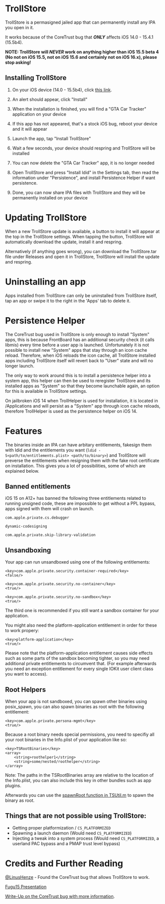# TrollStore

TrollStore is a permasigned jailed app that can permanently install any IPA you open in it.

It works because of the CoreTrust bug that **_ONLY_** affects iOS 14.0 - 15.4.1 (15.5b4).

**NOTE: TrollStore will _NEVER_ work on anything higher than iOS 15.5 beta 4 (No not on iOS 15.5, not on iOS 15.6 and certainly not on iOS 16.x), please stop asking!**

## Installing TrollStore

1. On your iOS device (14.0 - 15.5b4), click [this link](https://api.jailbreaks.app/troll).

2. An alert should appear, click "Install"

3. When the installation is finished, you will find a "GTA Car Tracker" application on your device

4. If this app has not appeared, that's a stock iOS bug, reboot your device and it will appear

5. Launch the app, tap "Install TrollStore"

6. Wait a few seconds, your device should respring and TrollStore will be installed

7. You can now delete the "GTA Car Tracker" app, it is no longer needed

8. Open TrollStore and press "Install ldid" in the Settings tab, then read the information under "Persistence", and install Persistence Helper if want persistence.

9. Done, you can now share IPA files with TrollStore and they will be permanently installed on your device

# Updating TrollStore

When a new TrollStore update is available, a button to install it will appear at the top in the TrollStore settings. When tapping the button, TrollStore will automatically download the update, install it and respring.

Alternatively (if anything goes wrong), you can download the TrollStore.tar file under Releases and open it in TrollStore, TrollStore will install the update and respring.

# Uninstalling an app

Apps installed from TrollStore can only be uninstalled from TrollStore itself, tap an app or swipe it to the right in the 'Apps' tab to delete it.

# Persistence Helper

The CoreTrust bug used in TrollStore is only enough to install "System" apps, this is because FrontBoard has an additional security check (it calls libmis) every time before a user app is launched. Unfortunately it is not possible to install new "System" apps that stay through an icon cache reload. Therefore, when iOS reloads the icon cache, all TrollStore installed apps including TrollStore itself will revert back to "User" state and will no longer launch.

The only way to work around this is to install a persistence helper into a system app, this helper can then be used to reregister TrollStore and its installed apps as "System" so that they become launchable again, an option for this is available in TrollStore settings.

On jailbroken iOS 14 when TrollHelper is used for installation, it is located in /Applications and will persist as a "System" app through icon cache reloads, therefore TrollHelper is used as the persistence helper on iOS 14.

# Features

The binaries inside an IPA can have arbitary entitlements, fakesign them with ldid and the entitlements you want (`ldid -S<path/to/entitlements.plist> <path/to/binary>`) and TrollStore will preverse the entitlements when resigning them with the fake root certificate on installation. This gives you a lot of possibilities, some of which are explained below.

## Banned entitlements

iOS 15 on A12+ has banned the following three entitlements related to running unsigned code, these are impossible to get without a PPL bypass, apps signed with them will crash on launch.

`com.apple.private.cs.debugger`

`dynamic-codesigning`

`com.apple.private.skip-library-validation`

## Unsandboxing

Your app can run unsandboxed using one of the following entitlements:

```
<key>com.apple.private.security.container-required</key>
<false/>
```

```
<key>com.apple.private.security.no-container</key>
<true/>
```

```
<key>com.apple.private.security.no-sandbox</key>
<true/>
```

The third one is recommended if you still want a sandbox container for your application.

You might also need the platform-application entitlement in order for these to work propery:

```
<key>platform-application</key>
<true/>
```

Please note that the platform-application entitlement causes side effects such as some parts of the sandbox becoming tighter, so you may need additional private entitlements to circumvent that. (For example afterwards you need an exception entitlement for every single IOKit user client class you want to access).

## Root Helpers

When your app is not sandboxed, you can spawn other binaries using posix_spawn, you can also spawn binaries as root with the following entitlement:

```
<key>com.apple.private.persona-mgmt</key>
<true/>
```

Because a root binary needs special permissions, you need to specifiy all your root binaries in the Info.plist of your application like so:

```
<key>TSRootBinaries</key>
<array>
    <string>roothelper1</string>
    <string>some/nested/roothelper</string>
</array>
```

Note: The paths in the TSRootBinaries array are relative to the location of the Info.plist, you can also include this key in other bundles such as app plugins.

Afterwards you can use the [spawnRoot function in TSUtil.m](./Store/TSUtil.m#L39) to spawn the binary as root.

## Things that are not possible using TrollStore:

- Getting proper platformization / `CS_PLATFORMIZED`
- Spawning a launch daemon (Would need `CS_PLATFORMIZED`)
- Injecting a tweak into a system process (Would need `CS_PLATFORMIZED`, a userland PAC bypass and a PMAP trust level bypass)

# Credits and Further Reading

[@LinusHenze](https://twitter.com/LinusHenze/) - Found the CoreTrust bug that allows TrollStore to work.

[Fugu15 Presentation](https://youtu.be/NIyKNjNNB5Q?t=3046)

[Write-Up on the CoreTrust bug with more information](https://worthdoingbadly.com/coretrust/).
